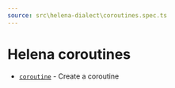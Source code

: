 ```yaml
---
source: src\helena-dialect\coroutines.spec.ts
---
```

# Helena coroutines

- [`coroutine`](../../pages/helena-dialect/commands/coroutine.md) - Create a coroutine


